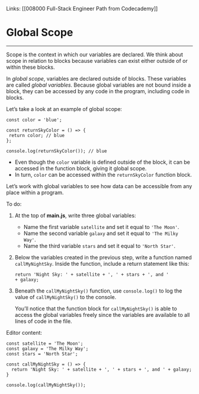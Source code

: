 Links:  [[008000 Full-Stack Engineer Path from Codecademy]]
# Global Scope
---
Scope is the context in which our variables are declared. We think about scope in relation to blocks because variables can exist either outside of or within these blocks.

In _global scope_, variables are declared outside of blocks. These variables are called _global variables_. Because global variables are not bound inside a block, they can be accessed by any code in the program, including code in blocks.

Let’s take a look at an example of global scope:

	const color = 'blue';  

	const returnSkyColor = () => {  
	 return color; // blue  
	};  

	console.log(returnSkyColor()); // blue

-   Even though the `color` variable is defined outside of the block, it can be accessed in the function block, giving it global scope.
-   In turn, `color` can be accessed within the `returnSkyColor` function block.

Let’s work with global variables to see how data can be accessible from any place within a program.

To do:
1. At the top of **main.js**, write three global variables:

	-   Name the first variable `satellite` and set it equal to `'The Moon'`.
	-   Name the second variable `galaxy` and set it equal to `'The Milky Way'`.
	-   Name the third variable `stars` and set it equal to `'North Star'`.

2. Below the variables created in the previous step, write a function named `callMyNightSky`. Inside the function, include a return statement like this:

	```
	return 'Night Sky: ' + satellite + ', ' + stars + ', and ' + galaxy;
	```
3. Beneath the `callMyNightSky()` function, use `console.log()` to log the value of `callMyNightSky()` to the console.
	
	You’ll notice that the function block for `callMyNightSky()` is able to access the global variables freely since the variables are available to all lines of code in the file.

Editor content:

	const satellite = 'The Moon';
	const galaxy = 'The Milky Way';
	const stars = 'North Star';

	const callMyNightSky = () => {
	  return 'Night Sky: ' + satellite + ', ' + stars + ', and ' + galaxy;
	}

	console.log(callMyNightSky());